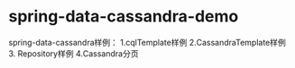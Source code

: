 # spring-data-cassandra-demo
spring-data-cassandra样例：
  1.cqlTemplate样例
  2.CassandraTemplate样例
  3. Repository样例
  4.Cassandra分页

